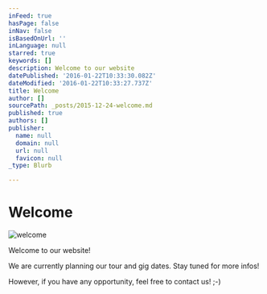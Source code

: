 ```yaml
---
inFeed: true
hasPage: false
inNav: false
isBasedOnUrl: ''
inLanguage: null
starred: true
keywords: []
description: Welcome to our website
datePublished: '2016-01-22T10:33:30.082Z'
dateModified: '2016-01-22T10:33:27.737Z'
title: Welcome
author: []
sourcePath: _posts/2015-12-24-welcome.md
published: true
authors: []
publisher:
  name: null
  domain: null
  url: null
  favicon: null
_type: Blurb

---
```

# Welcome
![welcome](https://the-grid-user-content.s3-us-west-2.amazonaws.com/c6dcbc39-1a15-4f7f-839c-b751286d0113.jpg)

Welcome to our website!

We are currently planning our tour and gig dates. Stay tuned for more infos!

However, if you have any opportunity, feel free to contact us! ;-)